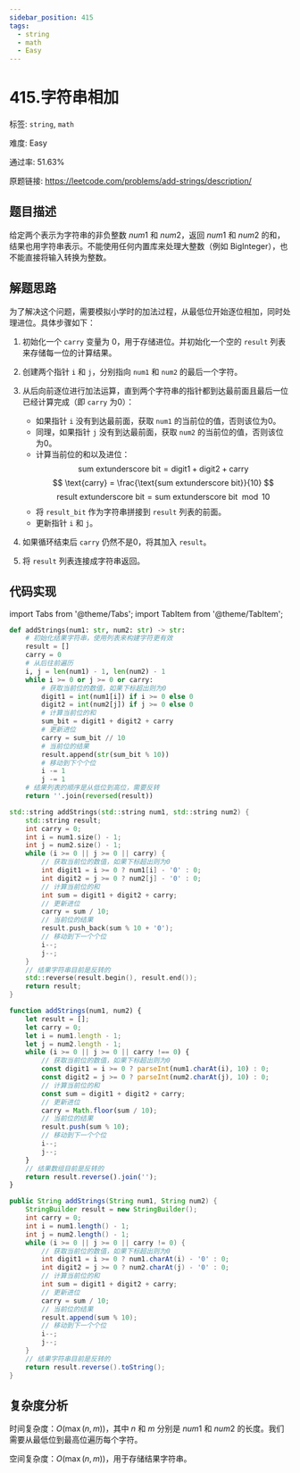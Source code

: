 ```yaml
---
sidebar_position: 415
tags:
  - string
  - math
  - Easy
---
```


# 415.字符串相加

标签: `string`, `math`

难度: Easy

通过率: 51.63%

原题链接: https://leetcode.com/problems/add-strings/description/

## 题目描述
给定两个表示为字符串的非负整数 $num1$ 和 $num2$，返回 $num1$ 和 $num2$ 的和，结果也用字符串表示。不能使用任何内置库来处理大整数（例如 BigInteger），也不能直接将输入转换为整数。

## 解题思路
为了解决这个问题，需要模拟小学时的加法过程，从最低位开始逐位相加，同时处理进位。具体步骤如下：

1. 初始化一个 `carry` 变量为 0，用于存储进位。并初始化一个空的 `result` 列表来存储每一位的计算结果。

2. 创建两个指针 `i` 和 `j`，分别指向 `num1` 和 `num2` 的最后一个字符。

3. 从后向前逐位进行加法运算，直到两个字符串的指针都到达最前面且最后一位已经计算完成（即 `carry` 为0）：
   - 如果指针 `i` 没有到达最前面，获取 `num1` 的当前位的值，否则该位为0。
   - 同理，如果指针 `j` 没有到达最前面，获取 `num2` 的当前位的值，否则该位为0。
   - 计算当前位的和以及进位：
     $$ \text{sum	extunderscore bit} = \text{digit1} + \text{digit2} + \text{carry} $$
     $$ \text{carry} = \frac{\text{sum	extunderscore bit}}{10} $$
     $$ \text{result	extunderscore bit} = \text{sum	extunderscore bit} \mod 10 $$
   - 将 `result_bit` 作为字符串拼接到 `result` 列表的前面。
   - 更新指针 `i` 和 `j`。

4. 如果循环结束后 `carry` 仍然不是0，将其加入 `result`。

5. 将 `result` 列表连接成字符串返回。

## 代码实现
import Tabs from '@theme/Tabs';
import TabItem from '@theme/TabItem';

<Tabs>
<TabItem value="python" label="Python">

```python
def addStrings(num1: str, num2: str) -> str:
    # 初始化结果字符串，使用列表来构建字符更有效
    result = []
    carry = 0
    # 从后往前遍历
    i, j = len(num1) - 1, len(num2) - 1
    while i >= 0 or j >= 0 or carry:
        # 获取当前位的数值，如果下标超出则为0
        digit1 = int(num1[i]) if i >= 0 else 0
        digit2 = int(num2[j]) if j >= 0 else 0
        # 计算当前位的和
        sum_bit = digit1 + digit2 + carry
        # 更新进位
        carry = sum_bit // 10
        # 当前位的结果
        result.append(str(sum_bit % 10))
        # 移动到下个个位
        i -= 1
        j -= 1
    # 结果列表的顺序是从低位到高位，需要反转
    return ''.join(reversed(result))
```

</TabItem>
<TabItem value="cpp" label="C++">

```cpp
std::string addStrings(std::string num1, std::string num2) {
    std::string result;
    int carry = 0;
    int i = num1.size() - 1;
    int j = num2.size() - 1;
    while (i >= 0 || j >= 0 || carry) {
        // 获取当前位的数值，如果下标超出则为0
        int digit1 = i >= 0 ? num1[i] - '0' : 0;
        int digit2 = j >= 0 ? num2[j] - '0' : 0;
        // 计算当前位的和
        int sum = digit1 + digit2 + carry;
        // 更新进位
        carry = sum / 10;
        // 当前位的结果
        result.push_back(sum % 10 + '0');
        // 移动到下一个个位
        i--;
        j--;
    }
    // 结果字符串目前是反转的
    std::reverse(result.begin(), result.end());
    return result;
}
```

</TabItem>
<TabItem value="javascript" label="JavaScript">

```javascript
function addStrings(num1, num2) {
    let result = [];
    let carry = 0;
    let i = num1.length - 1;
    let j = num2.length - 1;
    while (i >= 0 || j >= 0 || carry !== 0) {
        // 获取当前位的数值，如果下标超出则为0
        const digit1 = i >= 0 ? parseInt(num1.charAt(i), 10) : 0;
        const digit2 = j >= 0 ? parseInt(num2.charAt(j), 10) : 0;
        // 计算当前位的和
        const sum = digit1 + digit2 + carry;
        // 更新进位
        carry = Math.floor(sum / 10);
        // 当前位的结果
        result.push(sum % 10);
        // 移动到下一个个位
        i--;
        j--;
    }
    // 结果数组目前是反转的
    return result.reverse().join('');
}
```

</TabItem>
<TabItem value="java" label="Java">

```java
public String addStrings(String num1, String num2) {
    StringBuilder result = new StringBuilder();
    int carry = 0;
    int i = num1.length() - 1;
    int j = num2.length() - 1;
    while (i >= 0 || j >= 0 || carry != 0) {
        // 获取当前位的数值，如果下标超出则为0
        int digit1 = i >= 0 ? num1.charAt(i) - '0' : 0;
        int digit2 = j >= 0 ? num2.charAt(j) - '0' : 0;
        // 计算当前位的和
        int sum = digit1 + digit2 + carry;
        // 更新进位
        carry = sum / 10;
        // 当前位的结果
        result.append(sum % 10);
        // 移动到下一个个位
        i--;
        j--;
    }
    // 结果字符串目前是反转的
    return result.reverse().toString();
}
```

</TabItem>
</Tabs>

## 复杂度分析
时间复杂度：$O(\max(n, m))$，其中 $n$ 和 $m$ 分别是 $num1$ 和 $num2$ 的长度。我们需要从最低位到最高位遍历每个字符。  
  
空间复杂度：$O(\max(n, m))$，用于存储结果字符串。
